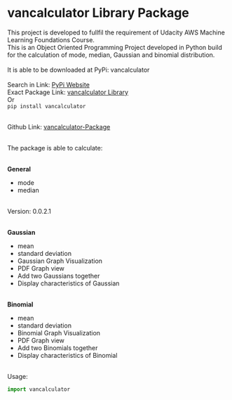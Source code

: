 # vancalculator Library Package

This project is developed to fullfil the requirement of Udacity AWS Machine Learning Foundations Course.<br/>
This is an Object Oriented Programming Project developed in Python build for the calculation of mode, median, Gaussian and binomial distribution.<br/><br/>
It is able to be downloaded at PyPi: vancalculator<br/><br/>
Search in Link: [PyPi Website](https://pypi.org/)<br/>
Exact Package Link: [vancalculator Library](https://pypi.org/project/vancalculator/)<br/>
Or<br/>
`pip install vancalculator`<br/><br/>

Github Link: [vancalculator-Package](https://github.com/Laikaiyong/Vandyck-Pycalculator-Package)<br/><br/>

The package is able to calculate:<br/><br/>

**General**

- mode
- median
  <br/><br/>

Version: 0.0.2.1<br/><br/>

**Gaussian**

- mean
- standard deviation
- Gaussian Graph Visualization
- PDF Graph view
- Add two Gaussians together
- Display characteristics of Gaussian
  <br/><br/>

**Binomial**

- mean
- standard deviation
- Binomial Graph Visualization
- PDF Graph view
- Add two Binomials together
- Display characteristics of Binomial
  <br/><br/>

Usage:

```py
import vancalculator
```
